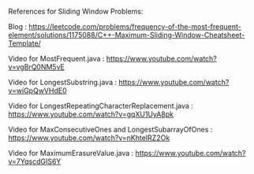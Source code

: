 References for Sliding Window Problems:

Blog : https://leetcode.com/problems/frequency-of-the-most-frequent-element/solutions/1175088/C++-Maximum-Sliding-Window-Cheatsheet-Template/

Video for MostFrequent.java : https://www.youtube.com/watch?v=vgBrQ0NM5vE

Video for LongestSubstring.java : https://www.youtube.com/watch?v=wiGpQwVHdE0

Video for LongestRepeatingCharacterReplacement.java : https://www.youtube.com/watch?v=gqXU1UyA8pk

Video for MaxConsecutiveOnes and LongestSubarrayOfOnes : https://www.youtube.com/watch?v=nKhteIRZ2Ok

Video for MaximumErasureValue.java : https://www.youtube.com/watch?v=7YqscdGIS6Y
